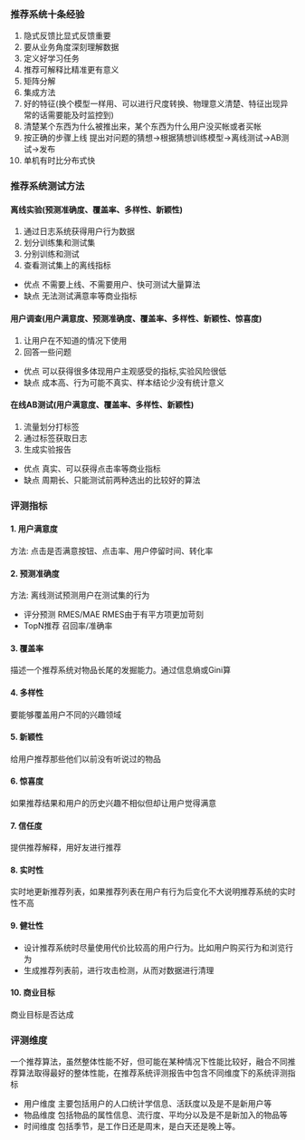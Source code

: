 ### 推荐系统十条经验

1. 隐式反馈比显式反馈重要
2. 要从业务角度深刻理解数据
3. 定义好学习任务
4. 推荐可解释比精准更有意义
5. 矩阵分解
6. 集成方法
7. 好的特征(换个模型一样用、可以进行尺度转换、物理意义清楚、特征出现异常的话需要能及时监控到)
8. 清楚某个东西为什么被推出来，某个东西为什么用户没买帐或者买帐
9. 按正确的步骤上线
提出对问题的猜想->根据猜想训练模型->离线测试->AB测试->发布
10. 单机有时比分布式快

### 推荐系统测试方法
#### 离线实验(预测准确度、覆盖率、多样性、新颖性)
1. 通过日志系统获得用户行为数据
2. 划分训练集和测试集
3. 分别训练和测试
4. 查看测试集上的离线指标
* 优点
不需要上线、不需要用户、快可测试大量算法
* 缺点
无法测试满意率等商业指标

#### 用户调查(用户满意度、预测准确度、覆盖率、多样性、新颖性、惊喜度)
1. 让用户在不知道的情况下使用
2. 回答一些问题
* 优点
可以获得很多体现用户主观感受的指标,实验风险很低
* 缺点
成本高、行为可能不真实、样本结论少没有统计意义

#### 在线AB测试(用户满意度、覆盖率、多样性、新颖性)
1. 流量划分打标签
2. 通过标签获取日志
3. 生成实验报告
* 优点
真实、可以获得点击率等商业指标
* 缺点
周期长、只能测试前两种选出的比较好的算法

### 评测指标
#### 1. 用户满意度
方法: 点击是否满意按钮、点击率、用户停留时间、转化率

#### 2. 预测准确度
方法: 离线测试预测用户在测试集的行为
* 评分预测
RMES/MAE RMES由于有平方项更加苛刻
* TopN推荐
召回率/准确率

#### 3. 覆盖率
描述一个推荐系统对物品长尾的发掘能力。通过信息熵或Gini算

#### 4. 多样性
要能够覆盖用户不同的兴趣领域

#### 5. 新颖性
给用户推荐那些他们以前没有听说过的物品

#### 6. 惊喜度
如果推荐结果和用户的历史兴趣不相似但却让用户觉得满意

#### 7. 信任度
提供推荐解释，用好友进行推荐

#### 8. 实时性
实时地更新推荐列表，如果推荐列表在用户有行为后变化不大说明推荐系统的实时性不高

#### 9. 健壮性
* 设计推荐系统时尽量使用代价比较高的用户行为。比如用户购买行为和浏览行为
* 生成推荐列表前，进行攻击检测，从而对数据进行清理

#### 10. 商业目标
商业目标是否达成

### 评测维度
一个推荐算法，虽然整体性能不好，但可能在某种情况下性能比较好，融合不同推荐算法取得最好的整体性能，在推荐系统评测报告中包含不同维度下的系统评测指标
* 用户维度 主要包括用户的人口统计学信息、活跃度以及是不是新用户等
* 物品维度 包括物品的属性信息、流行度、平均分以及是不是新加入的物品等
* 时间维度 包括季节，是工作日还是周末，是白天还是晚上等。